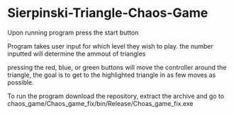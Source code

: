 # Sierpinski-Triangle-Chaos-Game

Upon running program press the start button

Program takes user input for which level they wish to play. the number inputted will determine the ammout of triangles

pressing the red, blue, or green buttons will move the controller around the triangle, the goal is to get to the highlighted triangle in as few moves as possible.



To run the program download the repository, extract the archive and go to chaos_game/Chaos_game_fix/bin/Release/Choas_game_fix.exe
